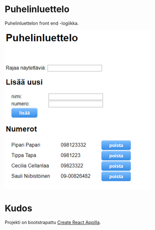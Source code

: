 # Puhelinluettelo

Puhelinluettelon front end -logiikka.

![Kuvakaappaus Puhelinluettelosta](images/screenshot.png)

# Kudos
Projekti on bootstrapattu [Create React Appilla](https://github.com/facebookincubator/create-react-app).